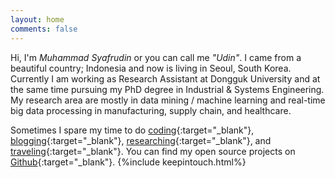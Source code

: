 ```yaml
---
layout: home
comments: false
---
```


Hi, I'm *Muhammad Syafrudin* or you can call me *"Udin"*. I came from a beautiful country; Indonesia and now is living in Seoul, South Korea. Currently I am working as Research Assistant at Dongguk University and at the same time pursuing my PhD degree in Industrial & Systems Engineering. My research area are mostly in data mining / machine learning and real-time big data processing in manufacturing, supply chain, and healthcare. 

Sometimes I spare my time to do [coding](https://github.com/justudin){:target="_blank"}, [blogging](/blog){:target="_blank"}, [researching](/research){:target="_blank"}, and [traveling](https://www.instagram.com/justudin){:target="_blank"}. You can find my open source projects on [Github](https://github.com/justudin){:target="_blank"}. {%include keepintouch.html%}







